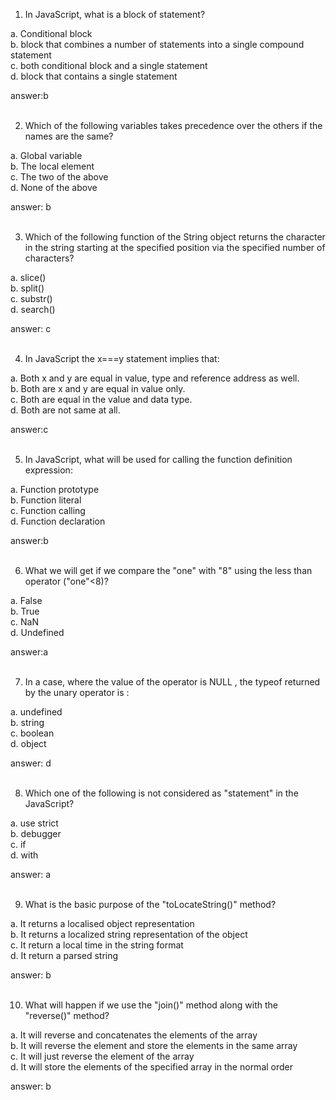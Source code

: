 1. In JavaScript, what is a block of statement? <br/>

a. Conditional block<br/>
b. block that combines a number of statements into a single compound statement<br/>
c. both conditional block and a single statement<br/>
d. block that contains a single statement<br/>


answer:b<br/><br/>



2. Which of the following variables takes precedence over the others if the names are the same?<br/>

a. Global variable<br/>
b. The local element<br/>
c. The two of the above<br/>
d. None of the above<br/>

answer: b<br/><br/>


3. Which of the following function of the String object returns the character in the string starting at the specified position via the specified number of characters?<br/>

a. slice()<br/>
b. split()<br/>
c. substr()<br/>
d. search()<br/>

answer: c<br/><br/>


4. In JavaScript the x===y statement implies that:<br/>

a. Both x and y are equal in value, type and reference address as well.<br/>
b. Both are x and y are equal in value only.<br/>
c. Both are equal in the value and data type.<br/>
d. Both are not same at all.<br/>

answer:c<br/><br/>


5. In JavaScript, what will be used for calling the function definition expression:<br/>

a. Function prototype<br/>
b. Function literal<br/>
c. Function calling<br/>
d. Function declaration<br/>

answer:b<br/><br/>


6. What we will get if we compare the "one" with "8" using the less than operator ("one"<8)?<br/>

a. False<br/>
b. True<br/>
c. NaN<br/>
d. Undefined<br/>

answer:a<br/><br/>


7. In a case, where the value of the operator is NULL , the typeof returned by the unary operator is :<br/>

a. undefined<br/>
b. string<br/>
c. boolean<br/>
d. object<br/>

answer: d<br/><br/>


8. Which one of the following is not considered as "statement" in the JavaScript?<br/>

a. use strict<br/>
b. debugger<br/>
c. if<br/>
d. with<br/>

answer: a<br/><br/>



9. What is the basic purpose of the "toLocateString()" method?<br/>

a. It returns a localised object representation<br/>
b. It returns a localized string representation of the object<br/>
c. It return a local time in the string format<br/>
d. It return a parsed string<br/>

answer: b<br/><br/>


10. What will happen if we use the "join()" method along with the "reverse()" method?<br/>

a. It will reverse and concatenates the elements of the array<br/>
b. It will reverse the element and store the elements in the same array<br/>
c. It will just reverse the element of the array<br/>
d. It will store the elements of the specified array in the normal order<br/>

answer: b<br/><br/>